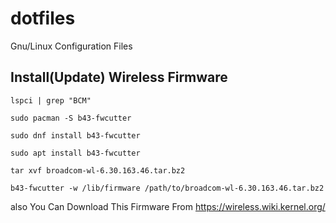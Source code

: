 # dotfiles
Gnu/Linux Configuration Files

## Install(Update) Wireless Firmware
```
lspci | grep "BCM"
```
```
sudo pacman -S b43-fwcutter
```
```
sudo dnf install b43-fwcutter
```
```
sudo apt install b43-fwcutter
```
```
tar xvf broadcom-wl-6.30.163.46.tar.bz2
```
```
b43-fwcutter -w /lib/firmware /path/to/broadcom-wl-6.30.163.46.tar.bz2 
```
also You Can Download This Firmware From https://wireless.wiki.kernel.org/


